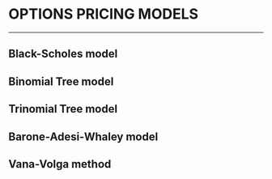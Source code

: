 # OPTIONS PRICING MODELS
------------------------

## Black-Scholes model
## Binomial Tree model
## Trinomial Tree model
## Barone-Adesi-Whaley model
## Vana-Volga method